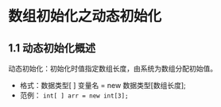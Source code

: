 # 数组初始化之动态初始化

## 1.1 动态初始化概述

动态初始化：初始化时值指定数组长度，由系统为数组分配初始值。

- 格式：数据类型[ ]   变量名  = new   数据类型[数组长度];
- 范例： `int[ ] arr = new int[3];`

